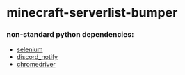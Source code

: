# minecraft-serverlist-bumper

### non-standard python dependencies:
 
- [selenium](https://pypi.org/project/selenium/)
- [discord_notify](https://pypi.org/project/discord-notify/)
- [chromedriver](https://sites.google.com/a/chromium.org/chromedriver/downloads)
